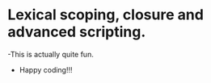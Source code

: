 # Lexical scoping, closure and advanced scripting.
-This is actually quite fun.<br>
* Happy coding!!!